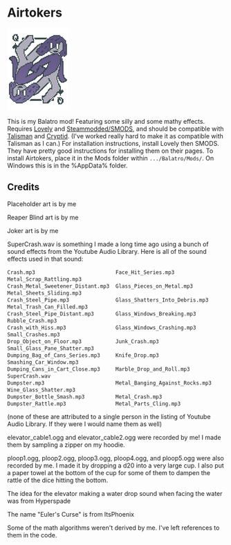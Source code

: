 # Airtokers

![A drawing of two Airtoums reaching to each other as the Queen of Spades. This sprite is used for Tomorrow Joker](assets/2x/Airtokers.png)

This is my Balatro mod! Featuring some silly and some mathy effects. Requires [Lovely](https://github.com/ethangreen-dev/lovely-injector) and [Steammodded/SMODS](https://github.com/Steamodded/smods), and should be compatible with [Talisman](https://github.com/SpectralPack/Talisman) and [Cryptid](https://github.com/SpectralPack/Cryptid). (I've worked really hard to make it as compatible with Talisman as I can.) For installation instructions, install Lovely then SMODS. They have pretty good instructions for installing them on their pages. To install Airtokers, place it in the Mods folder within `.../Balatro/Mods/`. On Windows this is in the %AppData% folder.

## Credits

Placeholder art is by me

Reaper Blind art is by me

Joker art is by me

SuperCrash.wav is something I made a long time ago using a bunch of sound effects from the Youtube Audio Library. Here is all of the sound effects used in that sound:

```
Crash.mp3                          Face_Hit_Series.mp3              Metal_Scrap_Rattling.mp3
Crash_Metal_Sweetener_Distant.mp3  Glass_Pieces_on_Metal.mp3        Metal_Sheets_Sliding.mp3
Crash_Steel_Pipe.mp3               Glass_Shatters_Into_Debris.mp3   Metal_Trash_Can_Filled.mp3
Crash_Steel_Pipe_Distant.mp3       Glass_Windows_Breaking.mp3       Rubble_Crash.mp3
Crash_with_Hiss.mp3                Glass_Windows_Crashing.mp3       Small_Crashes.mp3
Drop_Object_on_Floor.mp3           Junk_Crash.mp3                   Small_Glass_Pane_Shatter.mp3
Dumping_Bag_of_Cans_Series.mp3     Knife_Drop.mp3                   Smashing_Car_Window.mp3
Dumping_Cans_in_Cart_Close.mp3     Marble_Drop_and_Roll.mp3         SuperCrash.wav
Dumpster.mp3                       Metal_Banging_Against_Rocks.mp3  Wine_Glass_Shatter.mp3
Dumpster_Bottle_Smash.mp3          Metal_Crash.mp3
Dumpster_Rattle.mp3                Metal_Parts_Cling.mp3
```
(none of these are attributed to a single person in the listing of Youtube Audio Library. If they were I would name them as well)

elevator_cable1.ogg and elevator_cable2.ogg were recorded by me! I made them by sampling a zipper on my hoodie.

ploop1.ogg, ploop2.ogg, ploop3.ogg, ploop4.ogg, and ploop5.ogg were also recorded by me. I made it by dropping a d20 into a very large cup. I also put a paper towel at the bottom of the cup for some of them to dampen the rattle of the dice hitting the bottom.

The idea for the elevator making a water drop sound when facing the water was from Hyperspade

The name "Euler's Curse" is from ItsPhoenix

Some of the math algorithms weren't derived by me. I've left references to them in the code.
